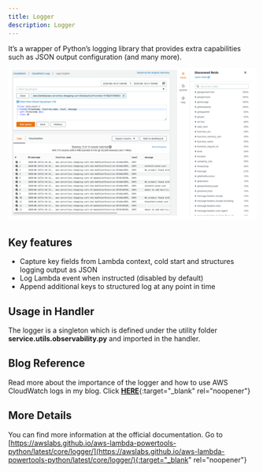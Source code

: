 ```yaml
---
title: Logger
description: Logger
---
```

It’s a wrapper of Python’s logging library that provides extra capabilities such as JSON output configuration (and many more).

![Logger](../media/logger.png)

## Key features

* Capture key fields from Lambda context, cold start and structures logging output as JSON
* Log Lambda event when instructed (disabled by default)
* Append additional keys to structured log at any point in time


## Usage in Handler
The logger is a singleton which is defined under the utility folder **service.utils.observability.py** and imported in the handler.

## Blog Reference
Read more about the importance of the logger and how to use AWS CloudWatch logs in my blog. Click [**HERE**](https://www.ranthebuilder.cloud/post/aws-lambda-cookbook-elevate-your-handler-s-code-part-1-logging){:target="_blank" rel="noopener"}


## More Details
You can find more information at the official documentation. Go to [https://awslabs.github.io/aws-lambda-powertools-python/latest/core/logger/](https://awslabs.github.io/aws-lambda-powertools-python/latest/core/logger/){:target="_blank" rel="noopener"}
